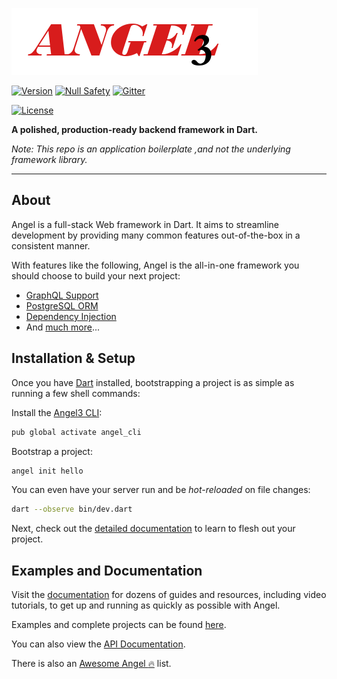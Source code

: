 [![Angel 3 Framework](./logo3.png)](https://github.com/dukefirehawk/angel)

[![Version](https://img.shields.io/badge/pub-v4.0.0-brightgreen)](https://pub.dartlang.org/packages/angel3_framework)
[![Null Safety](https://img.shields.io/badge/null-safety-brightgreen)](https://dart.dev/null-safety)
[![Gitter](https://img.shields.io/gitter/room/angel_dart/discussion)](https://gitter.im/angel_dart/discussion)

[![License](https://img.shields.io/github/license/dukefirehawk/angel)](https://github.com/dukefirehawk/boilerplates/blob/angel3-orm/LICENSE)

**A polished, production-ready backend framework in Dart.**

*Note: This repo is an application boilerplate ,and not the underlying framework library.*

-----
## About
Angel is a full-stack Web framework in Dart. It aims to
streamline development by providing many common features
out-of-the-box in a consistent manner.

With features like the following, Angel is the all-in-one framework you should choose to build your next project:
* [GraphQL Support](https://github.com/dukefirehawk/angel/tree/master/packages/graphql)
* [PostgreSQL ORM](https://github.com/dukefirehawk/angel/tree/master/packages/orm)
* [Dependency Injection](https://angel3-docs.dukefirehawk.com/guides/dependency-injection)
* And [much more](https://github.com/dukefirehawk/angel)...

## Installation & Setup

Once you have [Dart](https://dart.dev/get-dart) installed, bootstrapping a project is as simple as running a few shell commands:

Install the [Angel3 CLI](https://github.com/dukefirehawk/angel3-cli):

```bash
pub global activate angel_cli
```

Bootstrap a project:

```bash
angel init hello
```

You can even have your server run and be *hot-reloaded* on file changes:

```bash
dart --observe bin/dev.dart
```

Next, check out the [detailed documentation](https://angel3-docs.dukefirehawk.com/guides) to learn to flesh out your project.

## Examples and Documentation
Visit the [documentation](https://angel3-docs.dukefirehawk.com/guides)
for dozens of guides and resources, including video tutorials,
to get up and running as quickly as possible with Angel.

Examples and complete projects can be found
[here](https://github.com/dukefirehawk/angel3-examples/tree/master/docs_examples/getting_started).


You can also view the [API Documentation](https://pub.dev/documentation/angel3_framework/latest/).

There is also an [Awesome Angel :fire:](https://github.com/dukefirehawk/angel3-awesome) list.

